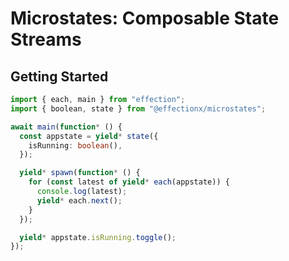 # Microstates: Composable State Streams

## Getting Started

```ts
import { each, main } from "effection";
import { boolean, state } from "@effectionx/microstates";

await main(function* () {
  const appstate = yield* state({
    isRunning: boolean(),
  });

  yield* spawn(function* () {
    for (const latest of yield* each(appstate)) {
      console.log(latest);
      yield* each.next();
    }
  });

  yield* appstate.isRunning.toggle();
});
```
